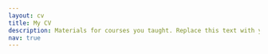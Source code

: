 ```yaml
---
layout: cv
title: My CV
description: Materials for courses you taught. Replace this text with your description.
nav: true
---
```


<!-- <embed
    src="/assets/pdf/CV_Abdelaziz_FinalVersion_I.pdf"
    type="application/pdf"
    frameBorder="0"
    scrolling="auto"
    height="100%"
    width="100%"
></embed> -->

<!-- <iframe
    src="http://infolab.stanford.edu/pub/papers/google.pdf#toolbar=0&navpanes=0&scrollbar=0"
    frameBorder="0"
    scrolling="auto"
    height="100%"
    width="100%"
></iframe> -->


<object data="/assets/pdf/CV_Abdelaziz_FinalVersion_I.pdf" width="1000" height="1000" type='application/pdf'></object>

<!-- <p> Open the pdf <a target="_blank" href="/assets/pdf/Robotic Pick and Assembly Using Deep Learning and Hybrid VisionForce Control.pdf"> example</a></p> -->

